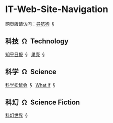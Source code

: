 # IT-Web-Site-Navigation

网页版请访问：[导航狗](https://daohanggou.cn/)&ensp;&sect;&ensp;


## 科技&ensp;&Omega;&ensp;Technology

[知乎日报](https://daily.zhihu.com/)&ensp;&sect;&ensp;
[果壳](http://www.guokr.com/)&ensp;&sect;&ensp;

## 科学&ensp;&Omega;&ensp;Science

[科学松鼠会](http://songshuhui.net/)&ensp;&sect;&ensp;
[What If](https://what-if.xkcd.com/)&ensp;&sect;&ensp;

## 科幻&ensp;&Omega;&ensp;Science Fiction

[科幻世界](http://www.sfw.com.cn/)&ensp;&sect;&ensp;
